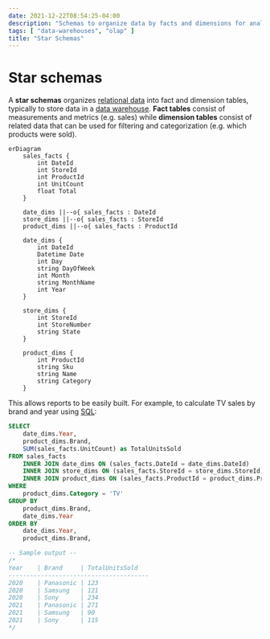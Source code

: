 ```yaml
---
date: 2021-12-22T08:54:25-04:00
description: "Schemas to organize data by facts and dimensions for analysis"
tags: [ "data-warehouses", "olap" ]
title: "Star Schemas"
---
```


# Star schemas

A **star schemas** organizes [relational data](relational-databases.md) into fact and dimension tables, typically to store data in a [data warehouse](data-warehouses.md). **Fact tables** consist of measurements and metrics (e.g. sales) while **dimension tables** consist of related data that can be used for filtering and categorization (e.g. which products were sold).

```mermaid
erDiagram
	sales_facts {
		int DateId
		int StoreId
		int ProductId
		int UnitCount
		float Total
	}

    date_dims ||--o{ sales_facts : DateId
	store_dims ||--o{ sales_facts : StoreId
	product_dims ||--o{ sales_facts : ProductId

	date_dims {
		int DateId
		Datetime Date
		int Day
		string DayOfWeek
		int Month
		string MonthName
		int Year
	}

	store_dims {
		int StoreId
		int StoreNumber
		string State
	}

	product_dims {
		int ProductId
		string Sku
		string Name
		string Category
	}
```

This allows reports to be easily built. For example, to calculate TV sales by brand and year using [SQL](sql.md):

```sql
SELECT
	date_dims.Year,
	product_dims.Brand,
	SUM(sales_facts.UnitCount) as TotalUnitsSold
FROM sales_facts
	INNER JOIN date_dims ON (sales_facts.DateId = date_dims.DateId)
	INNER JOIN store_dims ON (sales_facts.StoreId = store_dims.StoreId)
	INNER JOIN product_dims ON (sales_facts.ProductId = product_dims.ProductId)
WHERE 
	product_dims.Category = 'TV'
GROUP BY
	product_dims.Brand,
	date_dims.Year
ORDER BY
	date_dims.Year,
	product_dims.Brand,

-- Sample output -- 
/*
Year	| Brand 	| TotalUnitsSold
---------------------------------------
2020	| Panasonic	| 123
2020	| Samsung	| 121
2020	| Sony		| 234
2021	| Panasonic	| 271
2021	| Samsung	| 90
2021	| Sony		| 115
*/
```

<!-- 
## Types of dimensions

### Slowly changing

A **slowly changing dimension** represents data that that will change slowly over time. For example, a customer address dimension is unlikely to change frequently and thus is a slowly changing dimension. There are three major types of slowly changing dimension table:

* **Type one:** Changes are not stored. For each identifier, there is only one record. Any changes to the record overwrite the original.
* **Type two:** Complete history is stored. For each identifier, there may be multiple records and therefore a surrogate key is typically introduced. Each record typically includes a start and end date to indicate the time period for which the record is considered "current". Any changes to a record are inserted as new records.
* **Type three:** Partial history is stored. As with a type two slowly changing dimension table (type two SCD), there may be multiple records and therefore require a surrogate key, start date, and end date. However, changes to records require additional logic to remove old records; this logic generally deletes older records based on  (for example, delete everything older than one year) or based on storing a maximum number of records (for example, delete anything older than the 5th record).

### Conformed

A **conformed dimension** is a dimension that is related to more than one fact and therefore has the same meaning across the entire data model.

### Degenerate

A **degenerate dimension** is a dimensions stored in the same row as its the associated fact, without referencing a separate dimension table. For example, an "invoice number" dimension stored in a `sales_facts` table and used to group transactions together is considered a degenerate dimension.

### Junk

A **junk dimension** is a very dimension (without many details) that is stored in the same table as other junk dimensions to reduce the number of tables in the schema. Junk dimensions tend to have a limited number of values, such as true/false or yes/no, or simple statuses such as high/medium/low or shipped/in-route/delivered/returned. Examples of junk dimensions include: Gender, shipping status, and satisfaction rating (1-5 stars).

### Role-playing

### Static

### Shrunken
-->
